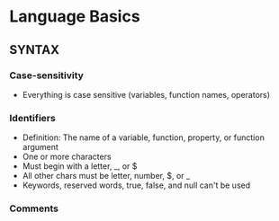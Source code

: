 # Language Basics #

## SYNTAX ##

### Case-sensitivity ###

* Everything is case sensitive (variables, function names, operators)

### Identifiers ###

  * Definition: The name of a variable, function, property, or function argument
  * One or more characters
  * Must begin with a letter, _, or $
  * All other chars must be letter, number, $, or _
  * Keywords, reserved words, true, false, and null can't be used

### Comments ###
